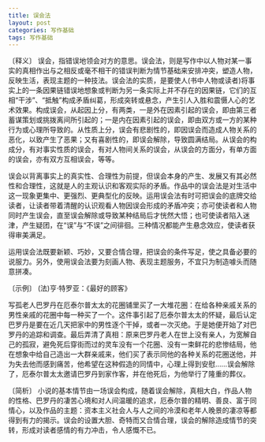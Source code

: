 ```yaml
---
title: 误会法
layout: post
categories: 写作基础
tags: 写作基础
---
```


〔释义〕 误会，指错误地领会对方的意思。误会法，则是写作中以人物对某一事实的真相作出与之相反或毫不相干的错误判断为情节基础来安排冲突，塑造人物，反映生活，表现主题的一种技法。误会法的实质，是要使人(书中人物或读者)将事实上的一条因果链错误地想象或判断为另一条实际上并不存在的因果链，它们的互相“干涉”、“抵触”构成矛盾纠葛，形成突转或悬念，产生引人入胜和震慑人心的艺术效果。构成误会，从起因上分，有两类，一是外在因素引起的误会，即由第三者蓄谋策划或挑拨离间所引起的；一是内在因素引起的误会，即由双方或一方的某种行为或心理所导致的。从性质上分，误会有悲剧性的，即因误会而造成人物关系的恶化，以致产生了恶果；又有喜剧性的，即误会解除，导致圆满结局。从误会的构成分，有对事实性质的误会，有对人物间关系的误会，从误会的方面分，有单方面的误会，亦有双方互相误会，等等。

误会以背离事实上的真实性、合理性为前提，但误会本身的产生、发展又有其必然性和合理性，这就是人的主观认识和客观实际的矛盾。作品中的误会法是对生活中这一现象更集中、更强烈、更典型化的反映。运用误会法有时可把误会的底牌交给读者，让读者带着清醒的认识观看人物因误会形成的矛盾冲突；亦可使读者和人物同时产生误会，直至误会解除或导致某种结局后才恍然大悟；也可使读者陷入迷津，产生疑团，在“误”与“不误”之间徘徊。三种情况都能产生悬念效应，使读者获得审美满足。

运用误会法既要新颖、巧妙，又要合情合理，把误会的条件写足，使之具备必要的说服力。另外，使用误会法要为刻画人物、表现主题服务，不宜只为制造噱头而随意拼凑。

〔示例〕 (法)亨·特罗亚：《最好的顾客》

写孤老人巴罗丹在厄泰尔普太太的花圈铺里买了一大堆花圈：在给各种亲戚关系的男性亲戚的花圈中每一种买了一个。这件事引起了厄泰尔普太太的怀疑，最后认定巴罗丹是要在近几天把家中的男性逐个干掉，或者一次灭绝。于是她便开始了对巴罗丹的追踪和调查。最后弄清了真相：原来巴罗丹老人在世上没有亲人，为宽解自己的孤寂，避免死后穿街而过的灵车没有一个花圈、没有一束鲜花的悲惨结局，他在想象中给自己造出一大群亲戚来，他们买了表示同他的各种关系的花圈送他，并为失去他而感到痛苦，他希望在这种假造的同情中，心理上得到安慰……误会解除了，厄泰尔普太太邀请巴罗丹到家作客，并在他死后，为他举行了隆重的葬仪。

〔简析〕 小说的基本情节由一场误会构成，随着误会解除，真相大白，作品人物的性格、巴罗丹的凄苦心境和对人间温暖的追求，厄泰尔普的精明、善良、富于同情心，以及作品的主题：资本主义社会人与人之间的冷漠和老年人晚景的凄凉等都得到有力的揭示。误会的设置大胆、奇特而又合情合理，误会的解除造成情节的突转，形成对读者感情的有力冲击，令人感慨不已。 